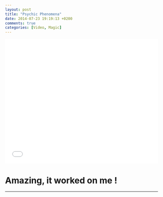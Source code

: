 ```yaml
---
layout: post
title: "Psychic Phenomena"
date: 2014-07-23 19:19:13 +0200
comments: true
categories: [Video, Magic]
---
```


<iframe src="//www.youtube.com/embed/uMyNIYHa_Ko?hl=hu_HU&hd=1&vq=hd720&rel=0&showinfo=0&modestbranding=0&autohide=1&showsearch=0&version=3&fs=1&iv_load_policy=3" width="100%" height="410" frameborder="0" allowfullscreen></iframe>

# Amazing, it worked on me !

---
